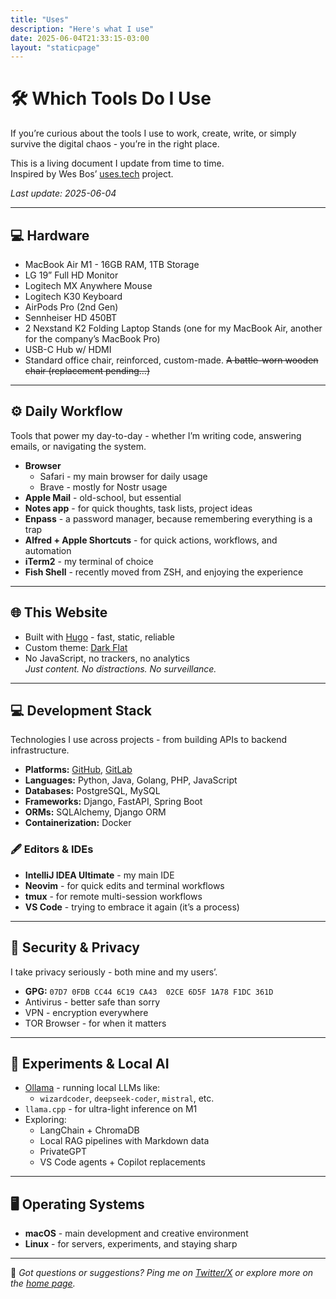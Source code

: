 ```yaml
---
title: "Uses"
description: "Here's what I use"
date: 2025-06-04T21:33:15-03:00
layout: "staticpage"
---
```


# 🛠️ Which Tools Do I Use

If you’re curious about the tools I use to work, create, write, or simply survive the digital chaos - you’re in the right place.

This is a living document I update from time to time.  
Inspired by Wes Bos’ [uses.tech](https://uses.tech) project.

_Last update: 2025-06-04_

---

## 💻 Hardware

- MacBook Air M1 - 16GB RAM, 1TB Storage
- LG 19” Full HD Monitor
- Logitech MX Anywhere Mouse
- Logitech K30 Keyboard
- AirPods Pro (2nd Gen)
- Sennheiser HD 450BT
- 2 Nexstand K2 Folding Laptop Stands (one for my MacBook Air, another for the company’s MacBook Pro)
- USB-C Hub w/ HDMI
- Standard office chair, reinforced, custom-made. ~~A battle-worn wooden chair (replacement pending…)~~

---

## ⚙️ Daily Workflow

Tools that power my day-to-day - whether I’m writing code, answering emails, or navigating the system.

- **Browser**
  - Safari - my main browser for daily usage
  - Brave - mostly for Nostr usage
- **Apple Mail** - old-school, but essential
- **Notes app** - for quick thoughts, task lists, project ideas
- **Enpass** - a password manager, because remembering everything is a trap
- **Alfred + Apple Shortcuts** - for quick actions, workflows, and automation
- **iTerm2** - my terminal of choice
- **Fish Shell** - recently moved from ZSH, and enjoying the experience

---

## 🌐 This Website

- Built with [Hugo](https://gohugo.io) - fast, static, reliable
- Custom theme: [Dark Flat](https://github.com/adlermedrado/dark-flat)
- No JavaScript, no trackers, no analytics  
  _Just content. No distractions. No surveillance._

---

## 💻 Development Stack

Technologies I use across projects - from building APIs to backend infrastructure.

- **Platforms:** [GitHub](https://github.com), [GitLab](https://gitlab.com)
- **Languages:** Python, Java, Golang, PHP, JavaScript
- **Databases:** PostgreSQL, MySQL
- **Frameworks:** Django, FastAPI, Spring Boot
- **ORMs:** SQLAlchemy, Django ORM
- **Containerization:** Docker

### 🖋️ Editors & IDEs

- **IntelliJ IDEA Ultimate** - my main IDE
- **Neovim** - for quick edits and terminal workflows
- **tmux** - for remote multi-session workflows
- **VS Code** - trying to embrace it again (it’s a process)

---

## 🔐 Security & Privacy

I take privacy seriously - both mine and my users’.

- **GPG:** `07D7 0FDB CC44 6C19 CA43  02CE 6D5F 1A78 F1DC 361D`
- Antivirus - better safe than sorry
- VPN - encryption everywhere
- TOR Browser - for when it matters

---

## 🧪 Experiments & Local AI

- [Ollama](https://ollama.com) - running local LLMs like:
  - `wizardcoder`, `deepseek-coder`, `mistral`, etc.
- `llama.cpp` - for ultra-light inference on M1
- Exploring:
  - LangChain + ChromaDB
  - Local RAG pipelines with Markdown data
  - PrivateGPT
  - VS Code agents + Copilot replacements

---

## 🖥️ Operating Systems

- **macOS** - main development and creative environment
- **Linux** - for servers, experiments, and staying sharp

---

🧩 _Got questions or suggestions? Ping me on [Twitter/X](https://x.com/spacexnu) or explore more on the [home page](https://adlermedrado.com.br)._
